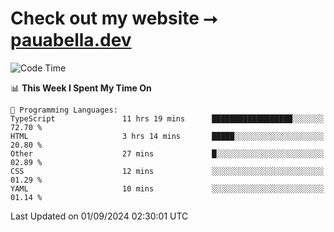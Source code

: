 # Check out my website ⭢ [pauabella.dev](https://pauabella.dev)

<!--START_SECTION:waka-->
![Code Time](http://img.shields.io/badge/Code%20Time-3%2C675%20hrs%2011%20mins-blue)

📊 **This Week I Spent My Time On** 

```text
💬 Programming Languages: 
TypeScript               11 hrs 19 mins      ██████████████████░░░░░░░   72.70 % 
HTML                     3 hrs 14 mins       █████░░░░░░░░░░░░░░░░░░░░   20.80 % 
Other                    27 mins             █░░░░░░░░░░░░░░░░░░░░░░░░   02.89 % 
CSS                      12 mins             ░░░░░░░░░░░░░░░░░░░░░░░░░   01.29 % 
YAML                     10 mins             ░░░░░░░░░░░░░░░░░░░░░░░░░   01.14 % 
```


 Last Updated on 01/09/2024 02:30:01 UTC
<!--END_SECTION:waka-->
